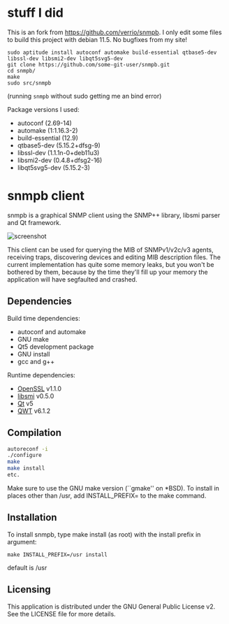 stuff I did
===========
This is an fork from https://github.com/verrio/snmpb. I only edit some files to build this project with debian 11.5.
No bugfixes from my site!

```
sudo aptitude install autoconf automake build-essential qtbase5-dev libssl-dev libsmi2-dev libqt5svg5-dev
git clone https://github.com/some-git-user/snmpb.git
cd snmpb/
make
sudo src/snmpb
```
(running ```snmpb``` without sudo getting me an bind error)

Package versions I used:

- autoconf (2.69-14)
- automake (1:1.16.3-2)
- build-essential (12.9)
- qtbase5-dev (5.15.2+dfsg-9)
- libssl-dev (1.1.1n-0+deb11u3)
- libsmi2-dev (0.4.8+dfsg2-16)
- libqt5svg5-dev (5.15.2-3)


snmpb client
============

snmpb is a graphical SNMP client using the SNMP++ library,
libsmi parser and Qt framework.

![screenshot](/screenshot.png "screenshot")

This client can be used for querying the MIB of SNMPv1/v2c/v3 agents, receiving traps, discovering devices and editing MIB description files.  The current implementation has quite some memory leaks, but you won't be bothered by them, because by the time they'll fill up your memory the application will have segfaulted and crashed.

## Dependencies

Build time dependencies:
- autoconf and automake
- GNU make
- Qt5 development package
- GNU install
- gcc and g++

Runtime dependencies:
- [OpenSSL](https://www.openssl.org) v1.1.0 
- [libsmi](https://www.ibr.cs.tu-bs.de/projects/libsmi/) v0.5.0
- [Qt](https://www.qt.io) v5
- [QWT](http://qwt.sourceforge.net) v6.1.2

## Compilation

```sh
autoreconf -i
./configure
make
make install
etc.
```

Make sure to use the GNU make version (``gmake'' on *BSD).
To install in places other than /usr, add INSTALL_PREFIX=<prefix> to the make command.

## Installation

To install snmpb, type make install (as root) with the install prefix in argument:

```
make INSTALL_PREFIX=/usr install
```

default is /usr

## Licensing

This application is distributed under the GNU General Public License v2.  See the LICENSE file for more details.


